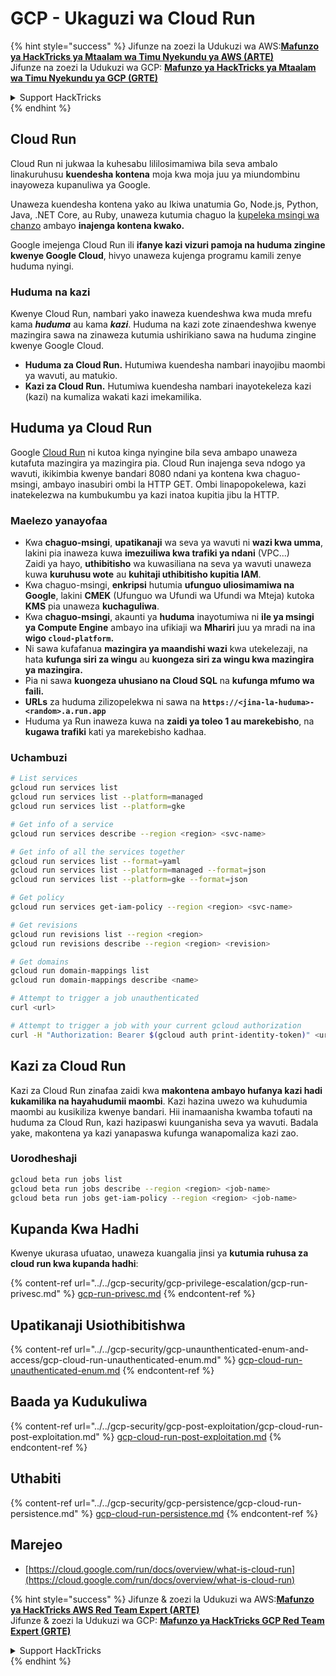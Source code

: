 # GCP - Ukaguzi wa Cloud Run

{% hint style="success" %}
Jifunze na zoezi la Udukuzi wa AWS:<img src="/.gitbook/assets/image.png" alt="" data-size="line">[**Mafunzo ya HackTricks ya Mtaalam wa Timu Nyekundu ya AWS (ARTE)**](https://training.hacktricks.xyz/courses/arte)<img src="/.gitbook/assets/image.png" alt="" data-size="line">\
Jifunze na zoezi la Udukuzi wa GCP: <img src="/.gitbook/assets/image (2).png" alt="" data-size="line">[**Mafunzo ya HackTricks ya Mtaalam wa Timu Nyekundu ya GCP (GRTE)**<img src="/.gitbook/assets/image (2).png" alt="" data-size="line">](https://training.hacktricks.xyz/courses/grte)

<details>

<summary>Support HackTricks</summary>

* Angalia [**mpango wa michango**](https://github.com/sponsors/carlospolop)!
* **Jiunge na** 💬 [**Kikundi cha Discord**](https://discord.gg/hRep4RUj7f) au [**kikundi cha telegram**](https://t.me/peass) au **tufuate** kwenye **Twitter** 🐦 [**@hacktricks\_live**](https://twitter.com/hacktricks\_live)**.**
* **Shiriki mbinu za udukuzi kwa kuwasilisha PRs kwa** [**HackTricks**](https://github.com/carlospolop/hacktricks) na [**HackTricks Cloud**](https://github.com/carlospolop/hacktricks-cloud) github repos.

</details>
{% endhint %}

## Cloud Run <a href="#reviewing-cloud-run-configurations" id="reviewing-cloud-run-configurations"></a>

Cloud Run ni jukwaa la kuhesabu lililosimamiwa bila seva ambalo linakuruhusu **kuendesha kontena** moja kwa moja juu ya miundombinu inayoweza kupanuliwa ya Google.

Unaweza kuendesha kontena yako au Ikiwa unatumia Go, Node.js, Python, Java, .NET Core, au Ruby, unaweza kutumia chaguo la [kupeleka msingi wa chanzo](https://cloud.google.com/run/docs/deploying-source-code) ambayo **inajenga kontena kwako.**

Google imejenga Cloud Run ili **ifanye kazi vizuri pamoja na huduma zingine kwenye Google Cloud**, hivyo unaweza kujenga programu kamili zenye huduma nyingi.

### Huduma na kazi <a href="#services-and-jobs" id="services-and-jobs"></a>

Kwenye Cloud Run, nambari yako inaweza kuendeshwa kwa muda mrefu kama _**huduma**_ au kama _**kazi**_. Huduma na kazi zote zinaendeshwa kwenye mazingira sawa na zinaweza kutumia ushirikiano sawa na huduma zingine kwenye Google Cloud.

* **Huduma za Cloud Run.** Hutumiwa kuendesha nambari inayojibu maombi ya wavuti, au matukio.
* **Kazi za Cloud Run.** Hutumiwa kuendesha nambari inayotekeleza kazi (kazi) na kumaliza wakati kazi imekamilika.

## Huduma ya Cloud Run

Google [Cloud Run](https://cloud.google.com/run) ni kutoa kinga nyingine bila seva ambapo unaweza kutafuta mazingira ya mazingira pia. Cloud Run inajenga seva ndogo ya wavuti, ikikimbia kwenye bandari 8080 ndani ya kontena kwa chaguo-msingi, ambayo inasubiri ombi la HTTP GET. Ombi linapopokelewa, kazi inatekelezwa na kumbukumbu ya kazi inatoa kupitia jibu la HTTP.

### Maelezo yanayofaa

* Kwa **chaguo-msingi**, **upatikanaji** wa seva ya wavuti ni **wazi kwa umma**, lakini pia inaweza kuwa **imezuiliwa kwa trafiki ya ndani** (VPC...)\
Zaidi ya hayo, **uthibitisho** wa kuwasiliana na seva ya wavuti unaweza kuwa **kuruhusu wote** au **kuhitaji uthibitisho kupitia IAM**.
* Kwa chaguo-msingi, **enkripsi** hutumia **ufunguo uliosimamiwa na Google**, lakini **CMEK** (Ufunguo wa Ufundi wa Ufundi wa Mteja) kutoka **KMS** pia unaweza **kuchaguliwa**.
* Kwa **chaguo-msingi**, akaunti ya **huduma** inayotumiwa ni **ile ya msingi ya Compute Engine** ambayo ina ufikiaji wa **Mhariri** juu ya mradi na ina **wigo `cloud-platform`.**
* Ni sawa kufafanua **mazingira ya maandishi wazi** kwa utekelezaji, na hata **kufunga siri za wingu** au **kuongeza siri za wingu kwa mazingira ya mazingira.**
* Pia ni sawa **kuongeza uhusiano na Cloud SQL** na **kufunga mfumo wa faili.**
* **URLs** za huduma zilizopelekwa ni sawa na **`https://<jina-la-huduma>-<random>.a.run.app`**
* Huduma ya Run inaweza kuwa na **zaidi ya toleo 1 au marekebisho**, na **kugawa trafiki** kati ya marekebisho kadhaa.

### Uchambuzi
```bash
# List services
gcloud run services list
gcloud run services list --platform=managed
gcloud run services list --platform=gke

# Get info of a service
gcloud run services describe --region <region> <svc-name>

# Get info of all the services together
gcloud run services list --format=yaml
gcloud run services list --platform=managed --format=json
gcloud run services list --platform=gke --format=json

# Get policy
gcloud run services get-iam-policy --region <region> <svc-name>

# Get revisions
gcloud run revisions list --region <region>
gcloud run revisions describe --region <region> <revision>

# Get domains
gcloud run domain-mappings list
gcloud run domain-mappings describe <name>

# Attempt to trigger a job unauthenticated
curl <url>

# Attempt to trigger a job with your current gcloud authorization
curl -H "Authorization: Bearer $(gcloud auth print-identity-token)" <url>
```
## Kazi za Cloud Run

Kazi za Cloud Run zinafaa zaidi kwa **makontena ambayo hufanya kazi hadi kukamilika na hayahudumii maombi**. Kazi hazina uwezo wa kuhudumia maombi au kusikiliza kwenye bandari. Hii inamaanisha kwamba tofauti na huduma za Cloud Run, kazi hazipaswi kuunganisha seva ya wavuti. Badala yake, makontena ya kazi yanapaswa kufunga wanapomaliza kazi zao.

### Uorodheshaji
```bash
gcloud beta run jobs list
gcloud beta run jobs describe --region <region> <job-name>
gcloud beta run jobs get-iam-policy --region <region> <job-name>
```
## Kupanda Kwa Hadhi

Kwenye ukurasa ufuatao, unaweza kuangalia jinsi ya **kutumia ruhusa za cloud run kwa kupanda hadhi**:

{% content-ref url="../../gcp-security/gcp-privilege-escalation/gcp-run-privesc.md" %}
[gcp-run-privesc.md](../../gcp-security/gcp-privilege-escalation/gcp-run-privesc.md)
{% endcontent-ref %}

## Upatikanaji Usiothibitishwa

{% content-ref url="../../gcp-security/gcp-unaunthenticated-enum-and-access/gcp-cloud-run-unauthenticated-enum.md" %}
[gcp-cloud-run-unauthenticated-enum.md](../../gcp-security/gcp-unaunthenticated-enum-and-access/gcp-cloud-run-unauthenticated-enum.md)
{% endcontent-ref %}

## Baada ya Kudukuliwa

{% content-ref url="../../gcp-security/gcp-post-exploitation/gcp-cloud-run-post-exploitation.md" %}
[gcp-cloud-run-post-exploitation.md](../../gcp-security/gcp-post-exploitation/gcp-cloud-run-post-exploitation.md)
{% endcontent-ref %}

## Uthabiti

{% content-ref url="../../gcp-security/gcp-persistence/gcp-cloud-run-persistence.md" %}
[gcp-cloud-run-persistence.md](../../gcp-security/gcp-persistence/gcp-cloud-run-persistence.md)
{% endcontent-ref %}

## Marejeo

* [https://cloud.google.com/run/docs/overview/what-is-cloud-run](https://cloud.google.com/run/docs/overview/what-is-cloud-run)

{% hint style="success" %}
Jifunze & zoezi la Udukuzi wa AWS:<img src="/.gitbook/assets/image.png" alt="" data-size="line">[**Mafunzo ya HackTricks AWS Red Team Expert (ARTE)**](https://training.hacktricks.xyz/courses/arte)<img src="/.gitbook/assets/image.png" alt="" data-size="line">\
Jifunze & zoezi la Udukuzi wa GCP: <img src="/.gitbook/assets/image (2).png" alt="" data-size="line">[**Mafunzo ya HackTricks GCP Red Team Expert (GRTE)**<img src="/.gitbook/assets/image (2).png" alt="" data-size="line">](https://training.hacktricks.xyz/courses/grte)

<details>

<summary>Support HackTricks</summary>

* Angalia [**mpango wa usajili**](https://github.com/sponsors/carlospolop)!
* **Jiunge na** 💬 [**Kikundi cha Discord**](https://discord.gg/hRep4RUj7f) au kikundi cha [**telegram**](https://t.me/peass) au **tufuate** kwenye **Twitter** 🐦 [**@hacktricks\_live**](https://twitter.com/hacktricks\_live)**.**
* **Shiriki mbinu za udukuzi kwa kuwasilisha PRs kwa** [**HackTricks**](https://github.com/carlospolop/hacktricks) na [**HackTricks Cloud**](https://github.com/carlospolop/hacktricks-cloud) repos za github.

</details>
{% endhint %}

